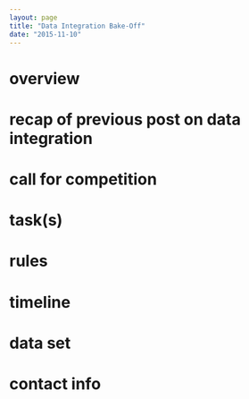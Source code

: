 ```yaml
---
layout: page
title: "Data Integration Bake-Off"
date: "2015-11-10"
---
```


# overview

# recap of previous post on data integration

# call for competition

# task(s)

# rules

# timeline

# data set

# contact info
